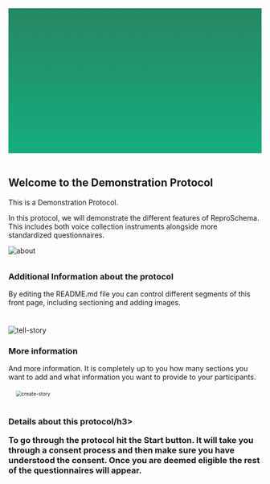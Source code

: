 <section style="height: 30vw; min-height: 15rem;
      background: linear-gradient(#268762, #15ac7f)">
        <div style="
          height: 30vw;
          min-height: 15rem;
          background-image: url(https://raw.githubusercontent.com/ReproNim/demo-protocol/master/VoicePilot/about_the_study.svg);
          background-position: center;
          background-size: contain;
          background-repeat: no-repeat">
        </div>
      </section>
      <br>
<section>
<div class="container-fluid">
  <h2>Welcome to the Demonstration Protocol</h2>
  <p>This is a Demonstration Protocol.</p>
  <p>In this protocol, we will demonstrate the different features of ReproSchema.
  This includes both voice collection instruments alongside more standardized 
  questionnaires.
  </p>
</div>
</section>

<section>
<div class="image container">
  <div class="image">
    <img style="margin-bottom: -6px" src="https://raw.githubusercontent.com/ReproNim/demo-protocol/master/VoicePilot/about_the_study.svg" alt="about"/>
  </div>
  <div class="text" style="padding-top: 1rem">
    <h3>Additional Information about the protocol</h3>
    <p>By editing the README.md file you can control different segments of this
    front page, including sectioning and adding images.
    </p>
  </div>
</div>
</section>

<section>
<div class="image container">
  <div class="image">
    <img style="padding-top: 1.5rem" src="https://raw.githubusercontent.com/ReproNim/demo-protocol/master/VoicePilot/tell_your_story.svg" alt="tell-story"/>
  </div>
  <div class="text">
    <h3>More information</h3>
    <p>And more information. It is completely up to you how many sections you 
    want to add and what information you want to provide to your participants.
    </p>
  </div>
</div>
</section>

<section>
<div class="image container">
  <div class="image">
    <img style="transform: scale(0.7); padding-bottom: 1rem" src="https://raw.githubusercontent.com/ReproNim/demo-protocol/master/VoicePilot/create_your_story.svg" alt="create-story"/>
  </div>
  <div class="text">
    <h3>Details about this protocol/h3>
    <p>
    To go through the protocol hit the Start button. It will take you through a 
    consent process and then make sure you have understood the consent. Once you 
    are deemed eligible the rest of the questionnaires will appear.
    </p>
  </div>
</div>
</section>
